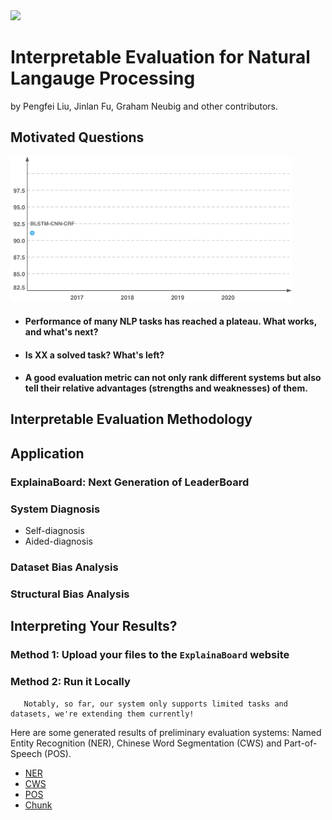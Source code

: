 <img src="fig/nlp.gif" width="800">

# Interpretable Evaluation for Natural Langauge Processing


by Pengfei Liu, Jinlan Fu, Graham Neubig and other contributors.




## Motivated Questions

<img src="fig/ner.gif" width="450">

* #### Performance of many NLP tasks has reached a plateau. What works, and what's next?
* #### <strong>Is XX a solved task? What's left?</strong>
* #### A good evaluation metric can not only rank different systems but also tell their relative advantages (strengths and weaknesses) of them.



## Interpretable Evaluation Methodology






## Application


### ExplainaBoard: Next Generation of LeaderBoard


### System Diagnosis
* Self-diagnosis
* Aided-diagnosis


### Dataset Bias Analysis


### Structural Bias Analysis 









## Interpreting Your Results?


### Method 1: Upload your files to  the ``ExplainaBoard`` website



### Method 2: Run it Locally

```
   Notably, so far, our system only supports limited tasks and datasets, we're extending them currently!
```

Here are some generated results of preliminary evaluation systems: Named Entity Recognition (NER), Chinese Word Segmentation (CWS) and Part-of-Speech (POS).
* [NER](http://pfliu.com/tensorEvaluation/tEval-ner.html)
* [CWS](http://pfliu.com/tensorEvaluation/tEval-cws.html)
* [POS](http://pfliu.com/tensorEvaluation/tEval-pos.html)
* [Chunk](http://pfliu.com/tensorEvaluation/tEval-chunk.html)






